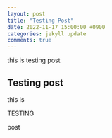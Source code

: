 ```yaml
---
layout: post
title: "Testing Post"
date: 2022-11-17 15:00:00 +0900
categories: jekyll update
comments: true
---
```


this is testing post

## Testing post

this is

TESTING

post